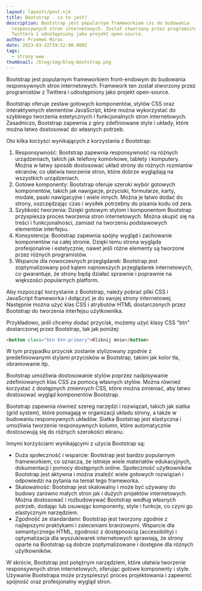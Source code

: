 ```yaml
---
layout: layouts/post.njk
title: Bootstrap - co to jest?
description: Bootstrap jest popularnym frameworkiem css do budowania
  responsywnych stron internetowych. Został stworzony przez programistów
  Twittera i udostępniony jako projekt open-source.
author: Przemek Miros
date: 2023-03-22T19:52:00.000Z
tags:
  - strony www
thumbnail: /blog/img/blog-bootstrap.png
---
```

Bootstrap jest popularnym frameworkiem front-endowym do budowania responsywnych stron internetowych. Framework ten został stworzony przez programistów z Twittera i udostępniony jako projekt open-source.

Bootstrap oferuje zestaw gotowych komponentów, stylów CSS oraz interaktywnych elementów JavaScript, które można wykorzystać do szybkiego tworzenia estetycznych i funkcjonalnych stron internetowych. Zasadniczo, Bootstrap zapewnia z góry zdefiniowane style i układy, które można łatwo dostosować do własnych potrzeb.

Oto kilka korzyści wynikających z korzystania z Bootstrap:

1. Responsywność: Bootstrap zapewnia responsywność na różnych urządzeniach, takich jak telefony komórkowe, tablety i komputery. Można w łatwy sposób dostosować układ strony do różnych rozmiarów ekranów, co ułatwia tworzenie stron, które dobrze wyglądają na wszystkich urządzeniach.
2. Gotowe komponenty: Bootstrap oferuje szeroki wybór gotowych komponentów, takich jak nawigacje, przyciski, formularze, karty, modale, paski nawigacyjne i wiele innych. Można je łatwo dodać do strony, oszczędzając czas i wysiłek potrzebny do pisania kodu od zera.
3. Szybkość tworzenia: Dzięki gotowym stylom i komponentom Bootstrap przyspiesza proces tworzenia stron internetowych. Można skupić się na treści i funkcjonalności, zamiast na tworzeniu podstawowych elementów interfejsu.
4. Konsystencja: Bootstrap zapewnia spójny wygląd i zachowanie komponentów na całej stronie. Dzięki temu strona wygląda profesjonalnie i estetycznie, nawet jeśli różne elementy są tworzone przez różnych programistów.
5. Wsparcie dla nowoczesnych przeglądarek: Bootstrap jest zoptymalizowany pod kątem najnowszych przeglądarek internetowych, co gwarantuje, że strony będą działać sprawnie i poprawnie na większości popularnych platform.

Aby rozpocząć korzystanie z Bootstrap, należy pobrać pliki CSS i JavaScript frameworka i dołączyć je do swojej strony internetowej. Następnie można użyć klas CSS i atrybutów HTML dostarczonych przez Bootstrap do tworzenia interfejsu użytkownika.

Przykładowo, jeśli chcemy dodać przycisk, możemy użyć klasy CSS "btn" dostarczonej przez Bootstrap, tak jak poniżej:

```html
<button class="btn btn-primary">Kliknij mnie</button>

```

W tym przypadku przycisk zostanie stylizowany zgodnie z predefiniowanymi stylami przycisków w Bootstrap, takimi jak kolor tła, obramowanie itp.

Bootstrap umożliwia dostosowanie stylów poprzez nadpisywanie zdefiniowanych klas CSS za pomocą własnych stylów. Można również korzystać z dostępnych zmiennych CSS, które można zmieniać, aby łatwo dostosować wygląd komponentów Bootstrap.

Bootstrap zapewnia również szereg narzędzi i rozwiązań, takich jak siatka (grid system), które pomagają w organizacji układu strony, a także w budowaniu responsywnych układów. Siatka Bootstrap jest elastyczna i umożliwia tworzenie responsywnych kolumn, które automatycznie dostosowują się do różnych szerokości ekranu.

Innymi korzyściami wynikającymi z użycia Bootstrap są:

* Duża społeczność i wsparcie: Bootstrap jest bardzo popularnym frameworkiem, co oznacza, że istnieje wiele materiałów edukacyjnych, dokumentacji i pomocy dostępnych online. Społeczność użytkowników Bootstrap jest aktywna i można znaleźć wiele gotowych rozwiązań i odpowiedzi na pytania na temat tego frameworka.
* Skalowalność: Bootstrap jest skalowalny i może być używany do budowy zarówno małych stron jak i dużych projektów internetowych. Można dostosować i rozbudowywać Bootstrap według własnych potrzeb, dodając lub usuwając komponenty, style i funkcje, co czyni go elastycznym narzędziem.
* Zgodność ze standardami: Bootstrap jest tworzony zgodnie z najlepszymi praktykami i zaleceniami branżowymi. Wsparcie dla semantycznego HTML, zgodność z dostępnością (accessibility) i optymalizacja dla wyszukiwarek internetowych sprawiają, że strony oparte na Bootstrap są dobrze zoptymalizowane i dostępne dla różnych użytkowników.

W skrócie, Bootstrap jest potężnym narzędziem, które ułatwia tworzenie responsywnych stron internetowych, oferując gotowe komponenty i style. Używanie Bootstrapa może przyspieszyć proces projektowania i zapewnić spójność oraz profesjonalny wygląd stron.